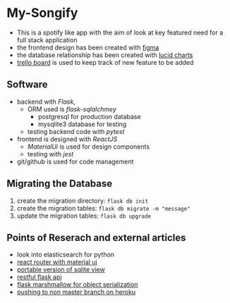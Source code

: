 # My-Songify

- This is a spotify like app with the aim of look at key featured need for a full stack application
- the frontend design has been created with [figma](https://www.figma.com/file/vF4gHRFNkWgm7omPB28KiC/my-songify?node-id=0%3A1)
- the database relationship has been created with [lucid charts](https://www.lucidchart.com/invitations/accept/6d2a65f2-4727-43d7-926f-83f41a4d722b)
- [trello board](https://trello.com/b/2fcmBsSB/my-songify) is used to keep track of new feature to be added

## Software

- backend with _Flask_,
  - ORM used is _flask-sqlalchmey_
    - postgresql for production database
    - mysqlite3 database for testing
  - testing backend code with _pytest_
- frontend is designed with _ReactJS_
  - _MaterialUi_ is used for design components
  - testing with _jest_
- git/github is used for code management

## Migrating the Database

1. create the migration directory: `flask db init`
2. create the migration tables: `flask db migrate -m "message"`
3. update the migration tables: `flask db upgrade`

## Points of Reserach and external articles

- look into elasticsearch for python
- [react router with material ui](https://medium.com/@unionproject88/react-material-ui-drawer-with-routes-8e27c91b6119)
- [portable version of sqlite view](https://sqlitebrowser.org/dl/)
- [restful flask api](https://flask-restful.readthedocs.io/en/latest/quickstart.html)
- [flask marshmallow for object serialization](https://flask-marshmallow.readthedocs.io/en/latest/)
- [pushing to non master branch on heroku](https://devcenter.heroku.com/articles/git#deploying-code)
